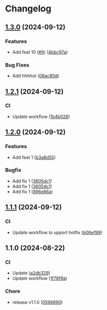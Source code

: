 # Changelog

## [1.3.0](https://github.com/pr0ph0z/test-commit/compare/v1.2.1...v1.3.0) (2024-09-12)


### Features

* Add feat 10 ([#9](https://github.com/pr0ph0z/test-commit/issues/9)) ([4bbc97a](https://github.com/pr0ph0z/test-commit/commit/4bbc97aa817fe3e1cfae7896539c42ac8df241cc))


### Bug Fixes

* Add hhhhot ([08ac80d](https://github.com/pr0ph0z/test-commit/commit/08ac80d771098af62973dfdc62e76621741fb3cd))

## [1.2.1](https://github.com/pr0ph0z/test-commit/compare/v1.2.0...v1.2.1) (2024-09-12)


### CI

* Update workflow ([1b4b028](https://github.com/pr0ph0z/test-commit/commit/1b4b02832fd055954760be1fac8d9dfcb96902bc))

## [1.2.0](https://github.com/pr0ph0z/test-commit/compare/v1.1.1...v1.2.0) (2024-09-12)


### Features

* Add feat 1 ([b3a8d55](https://github.com/pr0ph0z/test-commit/commit/b3a8d55b3f301e57a448b86632eaf43fb167709c))


### Bugfix

* Add fix 1 ([3605dc1](https://github.com/pr0ph0z/test-commit/commit/3605dc113d5d29e0aa971b7ee9ffb124c24d907e))
* Add fix 1 ([3605dc1](https://github.com/pr0ph0z/test-commit/commit/3605dc113d5d29e0aa971b7ee9ffb124c24d907e))
* Add fix 1 ([896e86a](https://github.com/pr0ph0z/test-commit/commit/896e86ac6a5cbb9495cd993d63a1c02052a38212))

## [1.1.1](https://github.com/pr0ph0z/test-commit/compare/v1.1.0...v1.1.1) (2024-09-12)


### CI

* Update workflow to upport hotfix ([b06ef99](https://github.com/pr0ph0z/test-commit/commit/b06ef99f9aa6ccb388332ae10b2e4a8923c2771a))

## 1.1.0 (2024-08-22)


### CI

* Update ([a2db329](https://github.com/pr0ph0z/test-commit/commit/a2db329fab01fcb906702a525cb320adf9024a9b))
* Update workflow ([1f78f9a](https://github.com/pr0ph0z/test-commit/commit/1f78f9a128502fc90dba9cd95be1dd7e0a24356e))


### Chore

* release v1.1.0 ([0598890](https://github.com/pr0ph0z/test-commit/commit/059889042c48f2271f03f14fba6a0fe4ca42f26a))
